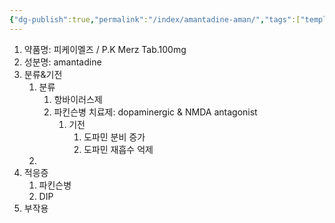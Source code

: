 ```yaml
---
{"dg-publish":true,"permalink":"/index/amantadine-aman/","tags":["template"],"created":"2025-09-23T20:40:05.057+09:00","updated":"2025-09-23T20:42:07.157+09:00"}
---
```


1. 약품명: 피케이멜즈 / P.K Merz Tab.100mg
2. 성분명: amantadine
3. 분류&기전
	1. 분류
		1. 항바이러스제
		2. 파킨슨병 치료제: dopaminergic & NMDA antagonist 
			1. 기전
				1. 도파민 분비 증가
				2. 도파민 재흡수 억제 
	2. 
4. 적응증
	1. 파킨슨병
	2. DIP
5. 부작용